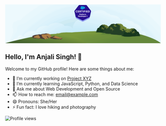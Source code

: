 ![Banner](https://github.com/AnjliS/Salesforce-Certificates/blob/main/LinkedIn%20banner%20salesforce.png)


## Hello, I'm Anjali Singh! 👋

Welcome to my GitHub profile! Here are some things about me:

- 🔭 I’m currently working on [Project XYZ](https://github.com/anjalisingh/project-xyz)
- 🌱 I’m currently learning JavaScript, Python, and Data Science
- 💬 Ask me about Web Development and Open Source
- 📫 How to reach me: [email@example.com](mailto:email@example.com)
- 😄 Pronouns: She/Her
- ⚡ Fun fact: I love hiking and photography

![Profile views](https://gpvc.arturio.dev/AnjliS)
